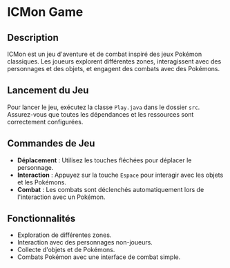 # ICMon Game

## Description
ICMon est un jeu d'aventure et de combat inspiré des jeux Pokémon classiques. Les joueurs explorent différentes zones, interagissent avec des personnages et des objets, et engagent des combats avec des Pokémons.

## Lancement du Jeu
Pour lancer le jeu, exécutez la classe `Play.java` dans le dossier `src`. Assurez-vous que toutes les dépendances et les ressources sont correctement configurées.

## Commandes de Jeu
- **Déplacement** : Utilisez les touches fléchées pour déplacer le personnage.
- **Interaction** : Appuyez sur la touche `Espace` pour interagir avec les objets et les Pokémons.
- **Combat** : Les combats sont déclenchés automatiquement lors de l'interaction avec un Pokémon.

## Fonctionnalités
- Exploration de différentes zones.
- Interaction avec des personnages non-joueurs.
- Collecte d'objets et de Pokémons.
- Combats Pokémon avec une interface de combat simple.

